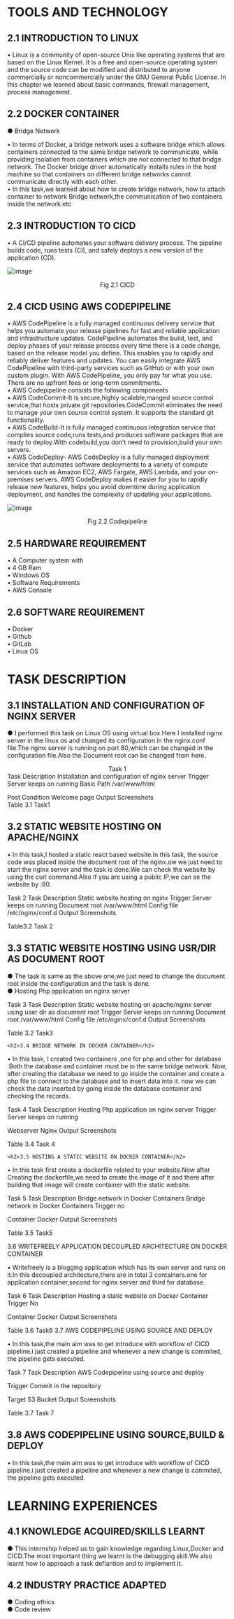 <h1>TOOLS AND TECHNOLOGY</h1>


<h2>2.1 INTRODUCTION TO LINUX</h2>

•	Linux is a community of open-source Unix like operating systems that are based on the Linux Kernel. It is a free and open-source operating system and the source code can be modified and distributed to anyone commercially or noncommercially under the GNU General Public License. In this chapter we learned about basic commands, firewall management, process management.

<h2>2.2 DOCKER CONTAINER</h2>

●	Bridge Network<br>

•	In terms of Docker, a bridge network uses a software bridge which allows containers connected to the same bridge network to communicate, while providing isolation from containers which are not connected to that bridge network. The Docker bridge driver automatically installs rules in the host machine so that containers on different bridge networks cannot communicate directly with each other.<br>
•	In this task,we learned about how to create bridge network, how to attach container to network Bridge network,the communication of two containers inside the network.etc<br>

<h2>2.3 INTRODUCTION TO CICD</h2>

•	A CI/CD pipeline automates your software delivery process. The pipeline builds code, runs tests (CI), and safely deploys a new version of the application (CD).<br>

![image](https://user-images.githubusercontent.com/60308162/178236813-5b0f444e-49b3-46dd-8d2b-12a6080f79d6.png)

 
<center>Fig 2.1 CICD</center> 
<h2>2.4 CICD USING AWS CODEPIPELINE</h2>

•	AWS CodePipeline is a fully managed continuous delivery service that helps you automate your release pipelines for fast and reliable application and infrastructure updates. CodePipeline automates the build, test, and deploy phases of your release process every time there is a code change, based on the release model you define. This enables you to rapidly and reliably deliver features and updates. You can easily integrate AWS CodePipeline with third-party services such as GitHub or with your own custom plugin. With AWS CodePipeline, you only pay for what you use. There are no upfront fees or long-term commitments.<br>
•	AWS Codepipeline consists the following components<br>
•	AWS CodeCommit-It is secure,highly scalable,manged source control service,that hosts private git repositories.CodeCommit eliminates the need to manage your own source control system. It supports the standard git functionality.<br>
•	AWS CodeBuild-It is fully managed continuous integration service that complies source code,runs tests,and produces software packages that are ready to deploy.With codebuild,you don’t need to provision,build your own servers.<br>
•	AWS CodeDeploy- AWS CodeDeploy is a fully managed deployment service that automates software deployments to a variety of compute services such as Amazon EC2, AWS Fargate, AWS Lambda, and your on-premises servers. AWS CodeDeploy makes it easier for you to rapidly release new features, helps you avoid downtime during application deployment, and handles the complexity of updating your applications.<br>

![image](https://user-images.githubusercontent.com/60308162/178236885-fcee3615-c5cf-4df3-b91d-c83260ebc5a0.png)


<center>Fig 2.2 Codepipeline</center>

<h2>2.5 HARDWARE REQUIREMENT</h2>
•	A Computer system with <br>
•	4 GB Ram<br>
•	Windows OS<br>
•	Software Requirements<br> 
•	AWS Console<br>

<h2>2.6 SOFTWARE REQUIREMENT</h2>
•	Docker<br>
•	Github<br>
•	GitLab<br>
•	Linux OS<br>	












<h1>TASK DESCRIPTION</h1>


<h2>3.1 INSTALLATION AND CONFIGURATION OF NGINX SERVER</h2>

●	I performed this task on Linux OS using virtual box.Here I installed nginx server in the linux os and changed its configuration in the nginx.conf file.The nginx server is running on port 80,which can be changed in the configuration file.Also the Document root can be changed from here.<br>

<center>Task 1</center>
Task Description	Installation and configuration of nginx server
Trigger	Server keeps on running
Basic Path	/var/www/html

Post Condition	Welcome page
Output Screenshots	  
Table 3.1 Task1

<h2>3.2 STATIC WEBSITE HOSTING ON APACHE/NGINX</h2>

•	In this task,I hosted a static react based website.In this task, the source code was placed inside the document root of the nginx.ow we just need to start the nginx server and the task is done.We can check the website by using the curl command.Also if you are using a public IP,we can se the website by <public ip >:80.<br>





Task 2
Task Description	Static website hosting on nginx
Trigger	Server keeps on running
Document root	/var/www/html
Config file	/etc/nginx/conf.d
Output Screenshots	
 
Table3.2 Task 2

<h2>3.3 STATIC WEBSITE HOSTING USING USR/DIR AS DOCUMENT ROOT</h2>

●	The task is same as the above one,we just need to change the document root inside the configuration and the task is done.<br>
●	Hosting Php application on nginx server<br>

Task 3
Task Description	Static website hosting on apache/nginx server using user dir as  document root
Trigger	Server keeps on running
Document root	/var/www/html
Config file	/etc/nginx/conf.d
Output Screenshots	
 
Table 3.2 Task3







	<h2>3.4 BRIDGE NETWORK IN DOCKER CONTAINER</h2>

•	In this task, I created two containers ,one for php and other for database .Both the database and container must be in the same bridge network. Now, after creating the database we need to go inside the container and create a php file to connect to the database and to insert data into it. now we can check the data inserted by going inside the database container and checking the records.<br>

Task 4
Task Description	Hosting Php application on nginx server
Trigger	Server keeps on running
	
Webserver	Nginx
Output Screenshots	
 
Table 3.4 Task 4

	<h2>3.5 HOSTING A STATIC WEBSITE ON DOCKER CONTAINER</h2>

•	In this task first create a dockerfile related to your website.Now after Creating the dockerfile,we need to create the image of it and there after building that image will create container with the static website.<br>




Task 5
Task Description	Bridge network in Docker Containers Bridge network in Docker Containers
Trigger	no
	
Container	Docker
Output Screenshots	
 
	
Table 3.5 Task5

3.6 WRITEFREELY APPLICATION DECOUPLED ARCHITECTURE ON DOCKER CONTAINER

•	Writefreely is a blogging application which has its own server and runs on it.In this decoupled architecture,there are in total 3 containers.one for application container,second for nginx server and third for database.










Task 6
Task Description	Hosting a static website on Docker Container
Trigger	No
	
Container	Docker
Output Screenshots	
 
Table 3.6 Task6
3.7 AWS CODEPIPELINE USING SOURCE AND DEPLOY

•	In this task,the main aim was to get introduce with workflow of CICD pipeline.i just created a pipeline and whenever a new change is commited, the pipeline gets executed.

Task 7
Task Description	AWS Codepipeline using source and deploy

Trigger	Commit in the repository
	
Target	S3 Bucket
Output Screenshots	

Table 3.7 Task 7

<h2>3.8 AWS CODEPIPELINE USING SOURCE,BUILD & DEPLOY</h2>

•	In this task,the main aim was to get introduce with workflow of CICD pipeline.i just created a pipeline and whenever a new change is commited, the pipeline gets executed.<br>

 
<h1>LEARNING EXPERIENCES</h1>


<h2>4.1 KNOWLEDGE ACQUIRED/SKILLS LEARNT</h2>

●	This internship helped us to gain knowledge regarding Linux,Docker and CICD.The most important thing we learnt is the debugging skill.We also learnt how to approach a task defiantion and to implement it.<br>

<h2>4.2 INDUSTRY PRACTICE ADAPTED</h2>
●	Coding ethics<br>
●	Code review<br>
